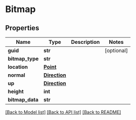 # Bitmap

## Properties
Name | Type | Description | Notes
------------ | ------------- | ------------- | -------------
**guid** | **str** |  | [optional] 
**bitmap_type** | **str** |  | 
**location** | [**Point**](Point.md) |  | 
**normal** | [**Direction**](Direction.md) |  | 
**up** | [**Direction**](Direction.md) |  | 
**height** | **int** |  | 
**bitmap_data** | **str** |  | 

[[Back to Model list]](../README.md#documentation-for-models) [[Back to API list]](../README.md#documentation-for-api-endpoints) [[Back to README]](../README.md)


